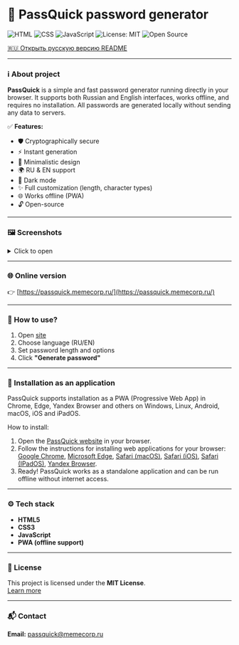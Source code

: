 # 🔐 PassQuick password generator

![HTML](https://img.shields.io/badge/HTML-orange?style=for-the-badge&logo=html5)
![CSS](https://img.shields.io/badge/CSS-blue?style=for-the-badge&logo=css3)
![JavaScript](https://img.shields.io/badge/JavaScript-yellow?style=for-the-badge&logo=javascript)
![License: MIT](https://img.shields.io/badge/License-MIT-green?style=for-the-badge)
![Open Source](https://img.shields.io/badge/Open%20Source-Yes-brightgreen?style=for-the-badge)

[🇷🇺 Открыть русскую версию README](https://github.com/PassQuick/passquick-pw-gen-site/blob/main/README-ru.md)

---

### ℹ️ About project
**PassQuick** is a simple and fast password generator running directly in your browser. It supports both Russian and English interfaces, works offline, and requires no installation. All passwords are generated locally without sending any data to servers.

✅ **Features:**
- 🛡️ Cryptographically secure
- ⚡ Instant generation
- 🎯 Minimalistic design
- 🌍 RU & EN support
- 🖤 Dark mode
- ✨ Full customization (length, character types)
- 🌐 Works offline (PWA)
- 🔓 Open-source

---

### 🖼 Screenshots

<details>
  <summary>Click to open</summary>
  
  ![Home page](gh-assets/screenshot1-en.png)
  ![Password generator](gh-assets/screenshot2-en.png)
  ![Password generator](gh-assets/screenshot3-en.png)
  ![Password generator](gh-assets/screenshot4-en.png)
  ![About](gh-assets/screenshot5-en.png)

</details>

---

### 🌐 Online version
👉 [https://passquick.memecorp.ru/](https://passquick.memecorp.ru/)

---

### 🔎 How to use?
1. Open [site](https://passquick.memecorp.ru/)
2. Choose language (RU/EN)
3. Set password length and options
4. Click **"Generate password"**

---

### 📲 Installation as an application
PassQuick supports installation as a PWA (Progressive Web App) in Chrome, Edge, Yandex Browser and others on Windows, Linux, Android, macOS, iOS and iPadOS.

How to install:
1. Open the [PassQuick website](https://passquick.memecorp.ru/) in your browser.
2. Follow the instructions for installing web applications for your browser: [Google Chrome](https://support.google.com/chrome/answer/9658361), [Microsoft Edge](https://learn.microsoft.com/en-us/microsoft-edge/progressive-web-apps/ux), [Safari (macOS)](https://support.apple.com/en-us/104996), [Safari (iOS)](https://support.apple.com/en-ca/guide/iphone/iph42ab2f3a7/ios), [Safari (IPadOS)](https://support.apple.com/en-ca/guide/ipad/ipadc602b75b/ipados), [Yandex Browser](https://browser.yandex.ru/help/en/personalization/web-app.html).
4. Ready! PassQuick works as a standalone application and can be run offline without internet access.

---

### ⚙️ Tech stack
- **HTML5**
- **CSS3**
- **JavaScript**
- **PWA (offline support)**

---

### 📄 License
This project is licensed under the **MIT License**.  
[Learn more](https://github.com/PassQuick/passquick-pw-gen-site/blob/main/LICENSE)

---

### 📬 Contact
**Email:** passquick@memecorp.ru
